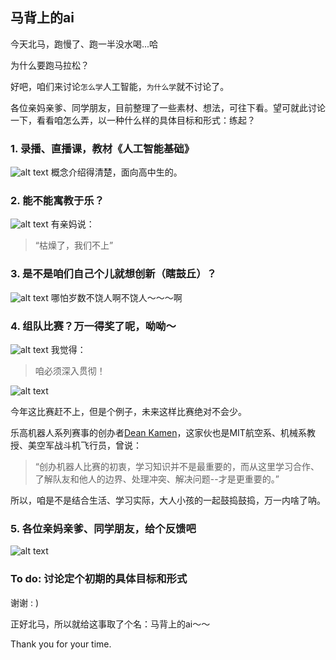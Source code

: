[//]: # (Image References)

[image1]: ./images/人工智能基础.JPG
[image2]: ./images/game.JPG
[image3]: ./images/innovators.JPG
[image4]: ./images/vote.JPG
[image5]: ./images/比赛01.jpg
[image6]: ./images/比赛02.jpg


## 马背上的ai

今天北马，跑慢了、跑一半没水喝...哈

为什么要跑马拉松？

好吧，咱们来讨论`怎么学`人工智能，`为什么学`就不讨论了。

各位亲妈亲爹、同学朋友，目前整理了一些素材、想法，可往下看。望可就此讨论一下，看看咱怎么弄，以一种什么样的具体目标和形式：练起？

### 1. 录播、直播课，教材《人工智能基础》
![alt text][image1]
概念介绍得清楚，面向高中生的。

### 2. 能不能寓教于乐？
![alt text][image2]
有亲妈说：
> “枯燥了，我们不上”

### 3. 是不是咱们自己个儿就想创新（瞎鼓丘）？
![alt text][image3]
哪怕岁数不饶人啊不饶人～～～啊

### 4. 组队比赛？万一得奖了呢，呦呦～
![alt text][image5]
我觉得：
> 咱必须深入贯彻！

![alt text][image6]

今年这比赛赶不上，但是个例子，未来这样比赛绝对不会少。

乐高机器人系列赛事的创办者[Dean Kamen](https://en.wikipedia.org/wiki/Dean_Kamen)，这家伙也是MIT航空系、机械系教授、美空军战斗机飞行员，曾说：
> “创办机器人比赛的初衷，学习知识并不是最重要的，而从这里学习合作、了解队友和他人的边界、处理冲突、解决问题--才是更重要的。”

所以，咱是不是结合生活、学习实际，大人小孩的一起鼓捣鼓捣，万一内啥了呐。

### 5. 各位亲妈亲爹、同学朋友，给个反馈吧
![alt text][image4]

### To do: 讨论定个初期的具体目标和形式
谢谢 : )

正好北马，所以就给这事取了个名：马背上的ai～～

Thank you for your time.

